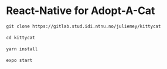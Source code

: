 # React-Native for Adopt-A-Cat

`git clone https://gitlab.stud.idi.ntnu.no/juliemey/kittycat`  
</br>
`cd kittycat`  
</br>
`yarn install`  
</br>
`expo start`  
</br>
